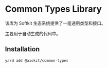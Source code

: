 # Common Types Library

该库为 Softkit 生态系统提供了一组通用类型和接口。

主要用于自动生成的代码中。

## Installation

```bash
yard add @aiokit/common-types
```

